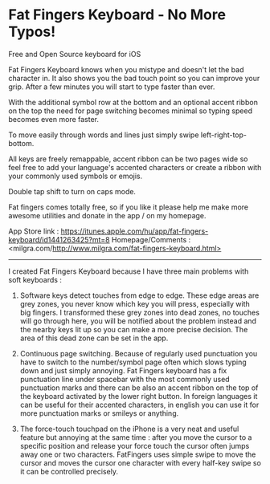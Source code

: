 # Fat Fingers Keyboard - No More Typos!

Free and Open Source keyboard for iOS

Fat Fingers Keyboard knows when you mistype and doesn't let the bad character in. It also shows you the bad touch point so you can improve your grip. After a few minutes you will start to type faster than ever.

With the additional symbol row at the bottom and an optional accent ribbon on the top the need for page switching becomes minimal so typing speed becomes even more faster.

To move easily through words and lines just simply swipe left-right-top-bottom.

All keys are freely remappable, accent ribbon can be two pages wide so feel free to add your language's accented characters or create a ribbon with your commonly used symbols or emojis.

Double tap shift to turn on caps mode.

Fat fingers comes totally free, so if you like it please help me make more awesome utilities and donate in the app / on my homepage.

App Store link : <https://itunes.apple.com/hu/app/fat-fingers-keyboard/id1441263425?mt=8>
Homepage/Comments : <milgra.com/http://www.milgra.com/fat-fingers-keyboard.html>

---

I created Fat Fingers Keyboard because I have three main problems with soft keyboards :

1. Software keys detect touches from edge to edge. These edge areas are grey zones, you never know which key you will press, especially with big fingers. I transformed these grey zones into dead zones, no touches will go through here, you will be notified about the problem instead and the nearby keys lit up so you can make a more precise decision. The area of this dead zone can be set in the app.

2. Continuous page switching. Because of regularly used punctuation you have to switch to the number/symbol page often which slows typing down and just simply annoying. Fat Fingers keyboard has a fix punctuation line under spacebar with the most commonly used punctuation marks and there can be also an accent ribbon on the top of the keyboard activated by the lower right button. In foreign languages it can be useful for their accented characters, in english you can use it for more punctuation marks or smileys or anything.

3. The force-touch touchpad on the iPhone is a very neat and useful feature but annoying at the same time : after you move the cursor to a specific position and release your force touch the cursor often jumps away one or two characters. FatFingers uses simple swipe to move the cursor and moves the cursor one character with every half-key swipe so it can be controlled precisely.
